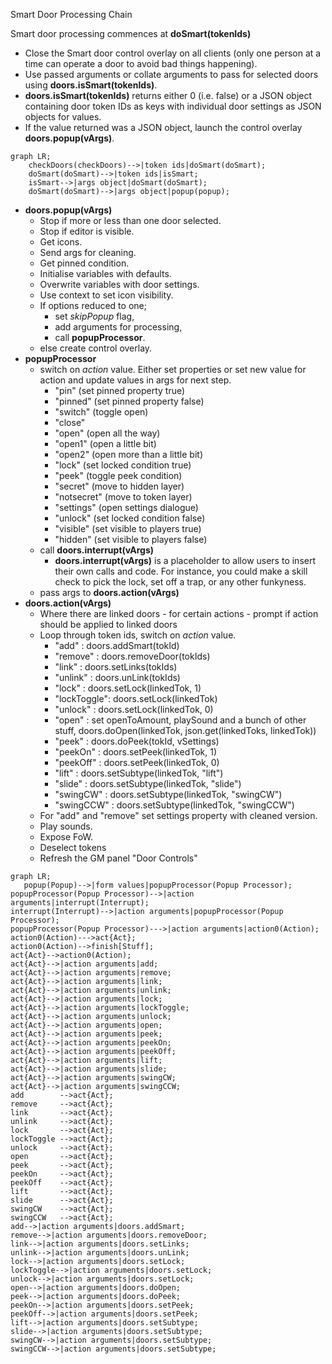 Smart Door Processing Chain

Smart door processing commences at **doSmart(tokenIds)**
- Close the Smart door control overlay on all clients (only one person at a time can operate a door to avoid bad things happening).
- Use passed arguments or collate arguments to pass for selected doors using **doors.isSmart(tokenIds)**.
- **doors.isSmart(tokenIds)** returns either 0 (i.e. false) or a JSON object containing door token IDs as keys with individual door settings as JSON objects for values.
- If the value returned was a JSON object, launch the control overlay **doors.popup(vArgs)**.

```mermaid
graph LR;
    checkDoors(checkDoors)-->|token ids|doSmart(doSmart);
    doSmart(doSmart)-->|token ids|isSmart;
    isSmart-->|args object|doSmart(doSmart);
    doSmart(doSmart)-->|args object|popup(popup);
```

- **doors.popup(vArgs)**
  - Stop if more or less than one door selected.
  - Stop if editor is visible.
  - Get icons.
  - Send args for cleaning.
  - Get pinned condition.
  - Initialise variables with defaults.
  - Overwrite variables with door settings.
  - Use context to set icon visibility.
  - If options reduced to one;
    - set *skipPopup* flag,
    - add arguments for processing,
    - call **popupProcessor**.
  - else create control overlay.
- **popupProcessor**
  - switch on *action* value. Either set properties or set new value for action and update values in args for next step.
    - "pin"       (set pinned property true)
    - "pinned"    (set pinned property false)
    - "switch"    (toggle open)
    - "close"  
    - "open"      (open all the way)
    - "open1"     (open a little bit)
    - "open2"     (open more than a little bit)
    - "lock"      (set locked condition true)
    - "peek"      (toggle peek condition)
    - "secret"    (move to hidden layer)
    - "notsecret" (move to token layer)
    - "settings"  (open settings dialogue)
    - "unlock"    (set locked condition false)
    - "visible"   (set visible to players true)
    - "hidden"    (set visible to players false)
  - call **doors.interrupt(vArgs)**
    - **doors.interrupt(vArgs)** is a placeholder to allow users to insert their own calls and code. For instance, you could make a skill check to pick the lock, set off a trap, or any other funkyness.
  - pass args to **doors.action(vArgs)**
- **doors.action(vArgs)**
  - Where there are linked doors - for certain actions - prompt if action should be applied to linked doors
  - Loop through token ids, switch on *action* value.
    - "add"       : doors.addSmart(tokId)
    - "remove"    : doors.removeDoor(tokIds)
    - "link"      : doors.setLinks(tokIds)
    - "unlink"    : doors.unLink(tokIds)
    - "lock"      : doors.setLock(linkedTok, 1)
    - "lockToggle": doors.setLock(linkedTok)
    - "unlock"    : doors.setLock(linkedTok, 0)
    - "open"      : set openToAmount, playSound and a bunch of other stuff, doors.doOpen(linkedTok, json.get(linkedToks, linkedTok))
    - "peek"      : doors.doPeek(tokId, vSettings)
    - "peekOn"    : doors.setPeek(linkedTok, 1)
    - "peekOff"   : doors.setPeek(linkedTok, 0)
    - "lift"      : doors.setSubtype(linkedTok, "lift")
    - "slide"     : doors.setSubtype(linkedTok, "slide")
    - "swingCW"   : doors.setSubtype(linkedTok, "swingCW")
    - "swingCCW"  : doors.setSubtype(linkedTok, "swingCCW")
  - For "add" and "remove" set settings property with cleaned version.
  - Play sounds.
  - Expose FoW.
  - Deselect tokens
  - Refresh the GM panel "Door Controls"


```mermaid
graph LR;
   popup(Popup)-->|form values|popupProcessor(Popup Processor);
popupProcessor(Popup Processor)-->|action arguments|interrupt(Interrupt);
interrupt(Interrupt)-->|action arguments|popupProcessor(Popup Processor);
popupProcessor(Popup Processor)--->|action arguments|action0(Action);
action0(Action)--->act{Act};
action0(Action)-->finish[Stuff];
act{Act}-->action0(Action);
act{Act}-->|action arguments|add;
act{Act}-->|action arguments|remove;
act{Act}-->|action arguments|link;
act{Act}-->|action arguments|unlink;
act{Act}-->|action arguments|lock;
act{Act}-->|action arguments|lockToggle;
act{Act}-->|action arguments|unlock;
act{Act}-->|action arguments|open;
act{Act}-->|action arguments|peek;
act{Act}-->|action arguments|peekOn;
act{Act}-->|action arguments|peekOff;
act{Act}-->|action arguments|lift;
act{Act}-->|action arguments|slide;
act{Act}-->|action arguments|swingCW;
act{Act}-->|action arguments|swingCCW;
add        -->act{Act};
remove     -->act{Act};
link       -->act{Act};
unlink     -->act{Act};
lock       -->act{Act};
lockToggle -->act{Act};
unlock     -->act{Act};
open       -->act{Act};
peek       -->act{Act};
peekOn     -->act{Act};
peekOff    -->act{Act};
lift       -->act{Act};
slide      -->act{Act};
swingCW    -->act{Act};
swingCCW   -->act{Act};
add-->|action arguments|doors.addSmart;
remove-->|action arguments|doors.removeDoor;
link-->|action arguments|doors.setLinks;
unlink-->|action arguments|doors.unLink;
lock-->|action arguments|doors.setLock;
lockToggle-->|action arguments|doors.setLock;
unlock-->|action arguments|doors.setLock;
open-->|action arguments|doors.doOpen;
peek-->|action arguments|doors.doPeek;
peekOn-->|action arguments|doors.setPeek;
peekOff-->|action arguments|doors.setPeek;
lift-->|action arguments|doors.setSubtype;
slide-->|action arguments|doors.setSubtype;
swingCW-->|action arguments|doors.setSubtype;
swingCCW-->|action arguments|doors.setSubtype;

```
